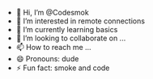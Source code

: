 - 👋 Hi, I’m @Codesmok
- 👀 I’m interested in remote connections 
- 🌱 I’m currently learning basics
- 💞️ I’m looking to collaborate on ...
- 📫 How to reach me ...
- 😄 Pronouns: dude 
- ⚡ Fun fact: smoke and code

<!---
Codesmok/Codesmok is a ✨ special ✨ repository because its `README.md` (this file) appears on your GitHub profile.
You can click the Preview link to take a look at your changes.
--->
